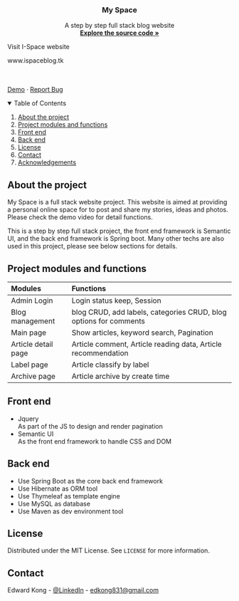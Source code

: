 <h3 align="center">My Space</h3>

  <p align="center">
    A step by step full stack blog website
    <br />
    <a href="https://github.com/konaer/iblog"><strong>Explore the source code »</strong></a>
    <p>Visit I-Space website</p>
    <p>www.ispaceblog.tk</p>
    <br />
    <br />
    <a href="#">Demo</a>
    ·
    <a href="https://github.com/konaer/iblog/issues">Report Bug</a>
  </p>



<!-- TABLE OF CONTENTS -->
<details open="open">
  <summary>Table of Contents</summary>
  <ol>
    <li>
      <a href="#about-the-project">About the project</a>
    </li>
    <li>
      <a href="#project-modules-and-functions">Project modules and functions</a>
    </li>
    <li><a href="#front-end">Front end</a></li>
    <li><a href="#back-end">Back end</a></li>
    <li><a href="#license">License</a></li>
    <li><a href="#contact">Contact</a></li>
    <li><a href="#acknowledgements">Acknowledgements</a></li>
  </ol>
</details>

## About the project

My Space is a full stack website project.
This website is aimed at providing a personal online space for to post and share my stories, ideas and photos. Please check the demo video for detail functions.

This is a step by step full stack project, the front end framework is Semantic UI, and the back end framework is Spring boot. Many other techs are also used in this project, please see below sections for details.

## Project modules and functions

| Modules         | Functions                       | 
| :------------------ | :----------------------------- |
|  Admin Login  | Login status keep, Session        | 
|  Blog management| blog CRUD, add labels, categories CRUD, blog options for comments |
|  Main page             | Show articles, keyword search, Pagination      |
| Article detail page | Article comment, Article reading data, Article recommendation| 
| Label page| Article classify by label|
| Archive page| Article archive by create time|


## Front end

* Jquery\
  As part of the JS to design and render pagination
* Semantic UI\
  As the front end framework to handle CSS and DOM

## Back end
* Use Spring Boot as the core back end framework
* Use Hibernate as ORM tool
* Use Thymeleaf as template engine
* Use MySQL as database
* Use Maven as dev environment tool


<!-- LICENSE -->
## License

Distributed under the MIT License. See `LICENSE` for more information.

<!-- CONTACT -->
## Contact

Edward Kong - [@LinkedIn](https://www.linkedin.com/in/edwardkong123/) - edkong831@gmail.com
